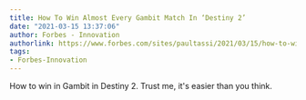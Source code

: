```yaml
---
title: How To Win Almost Every Gambit Match In ‘Destiny 2’
date: "2021-03-15 13:37:06"
author: Forbes - Innovation
authorlink: https://www.forbes.com/sites/paultassi/2021/03/15/how-to-win-almost-every-gambit-match-in-destiny-2/
tags:
- Forbes-Innovation
---
```

How to win in Gambit in Destiny 2. Trust me, it's easier than you think.